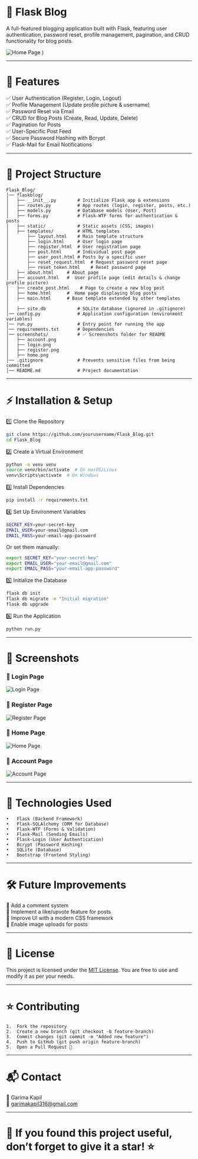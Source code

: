 # 📝 Flask Blog

 A full-featured blogging application built with Flask, featuring user authentication, password reset, profile management, pagination, and CRUD functionality for blog posts.

 ![Home Page](screenshots/home.png)
) 
 <hr>

 # 🚀 Features

✅ User Authentication (Register, Login, Logout)<br>
✅ Profile Management (Update profile picture & username)<br>
✅ Password Reset via Email<br>
✅ CRUD for Blog Posts (Create, Read, Update, Delete)<br>
✅ Pagination for Posts<br>
✅ User-Specific Post Feed<br>
✅ Secure Password Hashing with Bcrypt<br>
✅ Flask-Mail for Email Notifications<br>

<hr>

# 📂 Project Structure
```
Flask_Blog/
│── flaskblog/
│   ├── __init__.py        # Initialize Flask app & extensions
│   ├── routes.py          # App routes (login, register, posts, etc.)
│   ├── models.py          # Database models (User, Post)
│   ├── forms.py           # Flask-WTF forms for authentication & posts
│   ├── static/            # Static assets (CSS, images)
│   ├── templates/         # HTML templates
│       ├── layout.html    # Main template structure
│       ├── login.html     # User login page
│       ├── register.html  # User registration page
│       ├── post.html      # Individual post page
│       ├── user_post.html # Posts by a specific user
│       ├── reset_request.html  # Request password reset page
│       ├── reset_token.html    # Reset password page
│	├── about.html	   # About page
│	├── account.html   #  User profile page (edit details & change profile picture)
│	├── create_post.html	# Page to create a new blog post
│	├── home.html	   #  Home page displaying blog posts
│	├── main.html	   # Base template extended by other templates
│
│   ├── site.db            # SQLite database (ignored in .gitignore)
│── config.py              # Application configuration (environment variables)
│── run.py                 # Entry point for running the app
│── requirements.txt       # Dependencies
│── screenshots/           # ✅ Screenshots folder for README
│   ├── account.png
│   ├── login.png
│   ├── register.png
│   ├── home.png               
│── .gitignore             # Prevents sensitive files from being committed
│── README.md              # Project documentation
```
<hr>

# ⚡ Installation & Setup

1️⃣ Clone the Repository
``` bash
git clone https://github.com/yourusername/Flask_Blog.git
cd Flask_Blog
```
2️⃣ Create a Virtual Environment
```bash
python -m venv venv
source venv/bin/activate  # On macOS/Linux
venv\Scripts\activate  # On Windows
```
3️⃣ Install Dependencies
```bash
pip install -r requirements.txt
```
4️⃣ Set Up Environment Variables
```bash
SECRET_KEY=your-secret-key
EMAIL_USER=your-email@gmail.com
EMAIL_PASS=your-email-app-password
```
Or set them manually:
```bash
export SECRET_KEY="your-secret-key"
export EMAIL_USER="your-email@gmail.com"
export EMAIL_PASS="your-email-app-password"
```
5️⃣ Initialize the Database
```bash
flask db init
flask db migrate -m "Initial migration"
flask db upgrade
```
6️⃣ Run the Application
```bash
python run.py
```
<hr>

# 📸 Screenshots

### 🔹 Login Page
![Login Page](screenshots/login.png)

### 🔹 Register Page
![Register Page](screenshots/register.png)

### 🔹 Home Page
![Home Page](screenshots/home.png)

### 🔹 Account Page
![Account Page](screenshots/account.png)

<hr>

# 🔧 Technologies Used
	•	Flask (Backend Framework)
	•	Flask-SQLAlchemy (ORM for Database)
	•	Flask-WTF (Forms & Validation)
	•	Flask-Mail (Sending Emails)
	•	Flask-Login (User Authentication)
	•	Bcrypt (Password Hashing)
	•	SQLite (Database)
	•	Bootstrap (Frontend Styling)

<hr>

# 🛠 Future Improvements

🔹 Add a comment system <br>
🔹 Implement a like/upvote feature for posts<br>
🔹 Improve UI with a modern CSS framework<br>
🔹 Enable image uploads for posts<br>

<hr>

# 📜 License
This project is licensed under the [MIT License](https://github.com/garimakapil/Flask_Blog/blob/master/LICENSE). You are free to use and modify it as per your needs.

<hr>

# ⭐ Contributing

	1.	Fork the repository
	2.	Create a new branch (git checkout -b feature-branch)
	3.	Commit changes (git commit -m "Added new feature")
	4.	Push to GitHub (git push origin feature-branch)
	5.	Open a Pull Request 🎉

<hr>

# 📬 Contact
👤 Garima Kapil <br>
📧 garimakapil316@gmail.com <br>

<hr>

# 🌟 If you found this project useful, don’t forget to give it a star! ⭐



